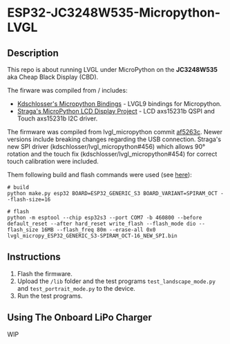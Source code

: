 # ESP32-JC3248W535-Micropython-LVGL

## Description
This repo is about running LVGL under MicroPython on the **JC3248W535** aka Cheap Black Display (CBD).

The firware was compiled from / includes:
- [Kdschlosser's Micropython Bindings](https://github.com/lvgl-micropython/lvgl_micropython) - LVGL9 bindings for Micropython.
- [Straga's MicroPython LCD Display Project](https://github.com/straga/micropython_lcd/) - LCD axs15231b QSPI and Touch axs15231b I2C driver.


The firmware was compiled from lvgl_micropython commit [af5263c](https://github.com/lvgl-micropython/lvgl_micropython/commit/af5263c7c0618ebd791e1fe2904fde9bb6234e7c). 
Newer versions include breaking changes regarding the USB connection.
Straga's new SPI driver (kdschlosser/lvgl_micropython#456) which allows 90° rotation and the touch fix (kdschlosser/lvgl_micropython#454) for correct touch calibration were included.

Them following build and flash commands were used (see [here](https://github.com/straga/micropython_lcd/tree/master/device/JC3248W535)):

```shell
# build
python make.py esp32 BOARD=ESP32_GENERIC_S3 BOARD_VARIANT=SPIRAM_OCT --flash-size=16

# flash
python -m esptool --chip esp32s3 --port COM7 -b 460800 --before default_reset --after hard_reset write_flash --flash_mode dio --flash_size 16MB --flash_freq 80m --erase-all 0x0 lvgl_micropy_ESP32_GENERIC_S3-SPIRAM_OCT-16_NEW_SPI.bin
```

## Instructions

1. Flash the firmware.
2. Upload the `/lib` folder and the test programs `test_landscape_mode.py` and `test_portrait_mode.py` to the device.
3. Run the test programs.


## Using The Onboard LiPo Charger

WIP

